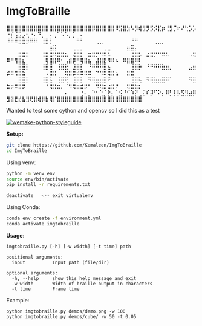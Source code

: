 # ImgToBraille
⣿⣿⣿⣿⣿⣿⣿⣿⣿⣿⣿⣿⣿⣿⣿⣿⣿⣿⣿⣿⣿⣿⡿⣿⣿⣿⣿⣿⠿⣫⣿⣳⠣⡻⢾⣻⡻⡫⡪⣏⡶⢘⣻⡉⠖⠜⢓⡡⡡⠐⡎⢨⣩⡠⢂⠐⠄⠙⡀⠀⠄⢀⠁⠡⠡⡀⡁⠀⠄
⠸⠿⠿⣿⣿⡿⠿⠿⠀⢸⣿⡇⠀⠀⠀⠀⠀⠀⠛⠃⠀⠀⠀⢀⣀⠀⠀⠀⠀⠀⠀⠀⠘⠛⠀⠀⠀⠀⢀⣀⡀⠀⠀⠀⠀⠀⠀⠀⠀⠀⠀⠀⠀⠀⠀⠀⠀⠀⠀⠀⣶⣿⠀⠀⠀⠀⢀⣀⡀⠀⠀⠀⠀⠀⢀⣀⠀⠀⠀⠀⣶⣿⡄
⠀⠀⠀⣿⣿⡇⠀⠀⠀⢸⣿⣿⠿⣿⣿⣦⠀⢼⣿⡇⠀⣶⣿⡛⠻⠿⠧⠀⠀⠀⠀⠀⢸⣿⡧⠀⣴⣿⡛⠛⠿⠧⠀⠀⠀⠀⠀⠠⢿⠿⠛⢻⣿⣆⠀⠀⠀⠀⠀⢿⣿⣿⠿⠂⢠⣾⡿⠛⢿⣿⣦⠀⣼⣿⣟⠻⠿⠦⠀⠿⣿⣿⠿⠇
⠀⠀⠀⣿⣿⡇⠀⠀⠀⢸⣿⣿⠀⢸⣿⣗⠀⣸⣿⡇⠀⠘⠿⠿⠿⣿⣦⠀⠀⠀⠀⠀⢸⣿⡷⠀⠘⠛⠿⠿⣷⣶⡀⠀⠀⠀⠀⣠⣶⡾⠿⢻⣿⣷⠀⠀⠀⠀⠀⠠⣿⣿⠀⠀⢿⣿⡿⠾⠿⠿⠿⠀⠙⠻⠿⢿⣿⣦⠀⠀⣿⣿
⠀⠀⠀⣿⣿⡇⠀⠀⠀⢸⣿⣧⠀⢸⣿⢟⠀⢸⡿⡇⠀⠻⢿⣶⣶⣿⠟⠀⠀⠀⠀⠀⢸⣿⢧⠀⠻⢿⣷⣶⣿⠿⠁⠀⠀⠀⠀⠻⣿⣷⡶⠿⣿⡿⠀⠀⠀⠀⠀⠘⢿⣿⣶⡄⠈⠻⢿⣶⣾⡿⠃⠀⠻⢿⣶⣴⣿⠟⠀⠀⢿⣿⣷⡆
⠀⠀⠀⠀⠀⠀⠀⠀⠀⠀⠀⠀⠀⠀⠀⠄⠀⠀⠀⢐⠄⡀⠑⠂⢑⡈⡗⡄⠁⣪⠘⠊⠱⡝⢀⣍⠎⡽⠋⠕⡄⠿⡃⡇⡧⣫⣻⣴⡿⣻⣽⣟⣞⣧⣻⢟⣿⢾⡿⣷⢿⡏⣿⣿⣿⣿⣿⣿⣿⣿⣿⣿⣿⣿⣿⣿⣿⣿⣿⣿⣿⣿⣿⣿

Wanted to test some cython and opencv so I did this as a test

[![wemake-python-styleguide](https://img.shields.io/badge/style-wemake-000000.svg)](https://github.com/wemake-services/wemake-python-styleguide)

**Setup:**

```bash
git clone https://github.com/Kemaleen/ImgToBraille
cd ImgToBraille
```

Using venv:

```bash
python -m venv env
source env/bin/activate
pip install -r requirements.txt

deactivate   <-- exit virtualenv
```

Using Conda:

```bash
conda env create -f environment.yml
conda activate imgtobraille
```

**Usage:**

```
imgtobraille.py [-h] [-w width] [-t time] path

positional arguments:
  input          Input path (file/dir)

optional arguments:
  -h, --help     show this help message and exit
  -w width       Width of braille output in characters
  -t time        Frame time
```

Example:

```
python imgtobraille.py demos/demo.png -w 100
python imgtobraille.py demos/cube/ -w 50 -t 0.05
```
